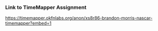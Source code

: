 ### Link to TimeMapper Assignment
https://timemapper.okfnlabs.org/anon/xs8r86-brandon-morris-nascar-timemapper?embed=1
